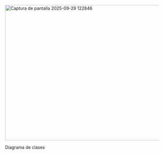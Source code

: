 <img width="1749" height="443" alt="Captura de pantalla 2025-09-29 122846" src="https://github.com/user-attachments/assets/bf4cf379-9712-4132-b8dc-51b9e404a694" />

Diagrama de clases
